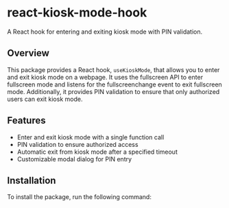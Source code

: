 **react-kiosk-mode-hook**
=====================

A React hook for entering and exiting kiosk mode with PIN validation.

**Overview**
-----------

This package provides a React hook, `useKioskMode`, that allows you to enter and exit kiosk mode on a webpage. It uses the fullscreen API to enter fullscreen mode and listens for the fullscreenchange event to exit fullscreen mode. Additionally, it provides PIN validation to ensure that only authorized users can exit kiosk mode.

**Features**
------------

*   Enter and exit kiosk mode with a single function call
*   PIN validation to ensure authorized access
*   Automatic exit from kiosk mode after a specified timeout
*   Customizable modal dialog for PIN entry

**Installation**
--------------

To install the package, run the following command:
